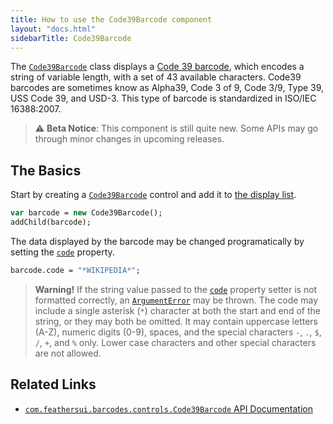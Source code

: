 ```yaml
---
title: How to use the Code39Barcode component
layout: "docs.html"
sidebarTitle: Code39Barcode
---
```


The [`Code39Barcode`](https://api.feathersui.com/premium-components/barcodes-pack/com/feathersui/barcodes/controls/Code39Barcode.html) class displays a [Code 39 barcode](https://en.wikipedia.org/wiki/Code_39), which encodes a string of variable length, with a set of 43 available characters. Code39 barcodes are sometimes know as Alpha39, Code 3 of 9, Code 3/9, Type 39, USS Code 39, and USD-3. This type of barcode is standardized in ISO/IEC 16388:2007.

> ⚠️ **Beta Notice**: This component is still quite new. Some APIs may go through minor changes in upcoming releases.

## The Basics

Start by creating a [`Code39Barcode`](https://api.feathersui.com/premium-components/barcodes-pack/com/feathersui/barcodes/controls/Code39Barcode.html) control and add it to [the display list](https://books.openfl.org/openfl-developers-guide/display-programming/basics-of-display-programming.html).

```haxe
var barcode = new Code39Barcode();
addChild(barcode);
```

The data displayed by the barcode may be changed programatically by setting the [`code`](https://api.feathersui.com/premium-components/barcodes-pack/com/feathersui/barcodes/controls/Code39Barcode.html#code) property.

```haxe
barcode.code = "*WIKIPEDIA*";
```

> **Warning!** If the string value passed to the [`code`](https://api.feathersui.com/premium-components/barcodes-pack/com/feathersui/barcodes/controls/Code39Barcode.html#code) property setter is not formatted correctly, an [`ArgumentError`](https://api.openfl.org/openfl/errors/ArgumentError.html) may be thrown. The code may include a single asterisk (`*`) character at both the start and end of the string, or they may both be omitted. It may contain uppercase letters (A-Z), numeric digits (0-9), spaces, and the special characters `-`, `.`, `$`, `/`, `+`, and `%` only. Lower case characters and other special characters are not allowed.

## Related Links

- [`com.feathersui.barcodes.controls.Code39Barcode` API Documentation](https://api.feathersui.com/premium-components/barcodes-pack/com/feathersui/barcodes/controls/Code39Barcode.html)
